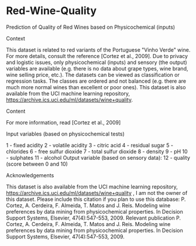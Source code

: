 # Red-Wine-Quality
Prediction of Quality of Red Wines based on Physicochemical (inputs)

Context

This dataset is related to red variants of the Portuguese "Vinho Verde" wine. For more details, consult the reference [Cortez et al., 2009]. Due to privacy and logistic issues, only physicochemical (inputs) and sensory (the output) variables are available (e.g. there is no data about grape types, wine brand, wine selling price, etc.).  The datasets can be viewed as classification or regression tasks. The classes are ordered and not balanced (e.g. there are much more normal wines than excellent or poor ones).  This dataset is also available from the UCI machine learning repository, https://archive.ics.uci.edu/ml/datasets/wine+quality.

Content

For more information, read [Cortez et al., 2009]

Input variables (based on physicochemical tests)

1 - fixed acidity
2 - volatile acidity
3 - citric acid
4 - residual sugar 
5 - chlorides
6 - free sulfur dioxide
7 - total sulfur dioxide
8 - density 
9 - pH 
10 - sulphates
11 - alcohol 
Output variable (based on sensory data): 12 - quality (score between 0 and 10)

Acknowledgements

This dataset is also available from the UCI machine learning repository, https://archive.ics.uci.edu/ml/datasets/wine+quality , I am not the owner of this dataset.  Please include this citation if you plan to use this database: P. Cortez, A. Cerdeira, F. Almeida, T. Matos and J. Reis. Modeling wine preferences by data mining from physicochemical properties. In Decision Support Systems, Elsevier, 47(4):547-553, 2009.  Relevant publication  P. Cortez, A. Cerdeira, F. Almeida, T. Matos and J. Reis. Modeling wine preferences by data mining from physicochemical properties. In Decision Support Systems, Elsevier, 47(4):547-553, 2009.
